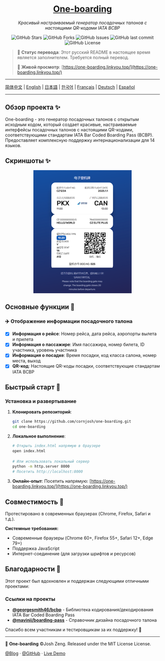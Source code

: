 <div align="center">
  <h1><a href="https://github.com/cornjosh/one-boarding">One-boarding</a></h1>
  <em>Красивый настраиваемый генератор посадочных талонов с настоящими QR-кодами IATA BCBP</em>
</div>

<p align="center">
<img src="https://img.shields.io/github/stars/cornjosh/one-boarding?style=flat-square" alt="GitHub Stars"/>
<img src="https://img.shields.io/github/forks/cornjosh/one-boarding?style=flat-square" alt="GitHub Forks"/>
<img src="https://img.shields.io/github/issues/cornjosh/one-boarding?style=flat-square" alt="GitHub Issues"/>
<img src="https://img.shields.io/github/last-commit/cornjosh/one-boarding?style=flat-square" alt="GitHub last commit"/>
<img src="https://img.shields.io/github/license/cornjosh/one-boarding?style=flat-square" alt="GitHub License"/>
</p>

> 📝 **Статус перевода**: Этот русский README в настоящее время является заполнителем. Требуется полный перевод.
> 
> 🎯 **Живой просмотр**: [https://one-boarding.linkyou.top/](https://one-boarding.linkyou.top/)

---

[简体中文](/README_CN.md) | [English](/README.md) | [日本語](/README_JA.md) | [한국어](/README_KO.md) | [Français](/README_FR.md) | [Deutsch](/README_DE.md) | [Español](/README_ES.md)

---

## Обзор проекта ✨

One-boarding - это генератор посадочных талонов с открытым исходным кодом, который создает красивые, настраиваемые интерфейсы посадочных талонов с настоящими QR-кодами, соответствующими стандартам IATA Bar Coded Boarding Pass (BCBP). Предоставляет комплексную поддержку интернационализации для 14 языков.

## Скриншоты ✨

<div align="center">
    <img src="readme/main.png" alt="One-boarding Interface" height="400px">
</div>

## Основные функции 🎯

### ✈️ Отображение информации посадочного талона
- [x] **Информация о рейсе**: Номер рейса, дата рейса, аэропорты вылета и прилета
- [x] **Информация о пассажире**: Имя пассажира, номер билета, ID участника, уровень участника
- [x] **Информация о посадке**: Время посадки, код класса салона, номер места, выход
- [x] **QR-код**: Настоящие QR-коды посадки, соответствующие стандартам IATA BCBP

## Быстрый старт 🚀

### Установка и развертывание

1. **Клонировать репозиторий**:
   ```bash
   git clone https://github.com/cornjosh/one-boarding.git
   cd one-boarding
   ```

2. **Локальное выполнение**:
   ```bash
   # Открыть index.html напрямую в браузере
   open index.html
   
   # Или использовать локальный сервер
   python -m http.server 8000
   # Посетить http://localhost:8000
   ```

3. **Онлайн-опыт**:
   Посетить напрямую: [https://one-boarding.linkyou.top/](https://one-boarding.linkyou.top/)

## Совместимость 🔧

Протестировано в современных браузерах (Chrome, Firefox, Safari и т.д.).

**Системные требования:**
- Современные браузеры (Chrome 60+, Firefox 55+, Safari 12+, Edge 79+)
- Поддержка JavaScript
- Интернет-соединение (для загрузки шрифтов и ресурсов)

## Благодарности 💐

Этот проект был вдохновлен и поддержан следующими отличными проектами:

### Ссылки на проекты
- [**@georgesmith46/bcbp**](https://github.com/georgesmith46/bcbp) - Библиотека кодирования/декодирования IATA Bar Coded Boarding Pass
- [**@mavinii/boarding-pass**](https://github.com/mavinii/boarding-pass) - Справочник дизайна посадочного талона

Спасибо всем участникам и тестировщикам за их поддержку! 🙏

---

🎫 **One-boarding** ©Josh Zeng. Released under the MIT License License.

[@Blog](https://linkyou.top/) · [@GitHub](https://github.com/cornjosh) · [Live Demo](https://one-boarding.linkyou.top/)